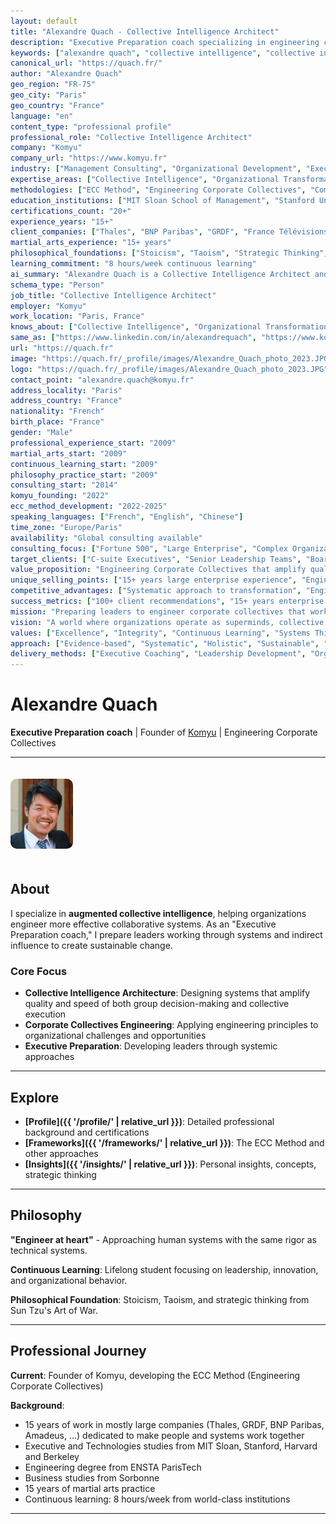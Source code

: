 ```yaml
---
layout: default
title: "Alexandre Quach - Collective Intelligence Architect"
description: "Executive Preparation coach specializing in engineering corporate collectives and augmented collective intelligence. Expert in organizational transformation, human-AI collaboration, and systems thinking."
keywords: ["alexandre quach", "collective intelligence", "collective intelligence architect", "executive preparation coach", "komyu", "organizational transformation", "corporate collectives engineering", "ECC method", "engineering corporate collectives", "human-AI collaboration", "systems thinking", "agile coaching", "organizational design", "executive coaching", "leadership development", "continuous learning", "MIT sloan", "stanford", "harvard", "berkeley", "thales", "bnp paribas", "grdf", "amadeus", "martial arts", "stoicism", "taoism", "strategic thinking", "compound thinking", "knowledge graphs", "metadata analysis", "supermind", "cincinnatus network", "solution gatling", "cogeneration", "coprompting", "hypergraph thinking", "confidence building", "mindful eating", "appreciation practice", "paris france", "consultant", "transformation", "innovation", "change management", "team dynamics", "organizational psychology", "behavioral optimization", "personal development", "executive education", "elite training", "certification strategy", "learning systems", "AI-first strategy", "future of work", "collective decision making", "group intelligence", "organizational learning", "knowledge management", "process optimization", "workflow design", "collaboration systems", "remote work", "distributed teams", "cross-functional collaboration", "silo breaking", "organizational silos", "corporate culture", "change leadership", "transformation management", "digital transformation", "operational excellence", "performance optimization", "strategic planning", "business strategy", "consulting methodology", "framework development", "thought leadership", "executive advisory", "senior leadership", "C-suite consulting", "board advisory", "interim management", "crisis leadership", "turnaround management", "growth strategy", "scaling organizations", "startup advisor", "enterprise consulting", "fortune 500", "large enterprise", "complex organizations", "matrix organizations", "global teams", "international experience", "multicultural leadership", "diversity inclusion", "psychological safety", "team performance", "high performing teams", "organizational effectiveness", "business transformation", "people analytics", "data driven decisions", "evidence based management", "scientific management", "engineering mindset", "systematic approach", "methodical thinking", "analytical problem solving", "root cause analysis", "systems analysis", "process improvement", "lean thinking", "agile methodology", "scrum master", "product owner", "project management", "program management", "portfolio management", "resource optimization", "capacity planning", "workload management", "productivity enhancement", "efficiency optimization", "time management", "priority setting", "decision making", "critical thinking", "strategic thinking", "creative problem solving", "innovation management", "design thinking", "human centered design", "user experience", "customer experience", "stakeholder management", "communication strategy", "influence without authority", "persuasion", "negotiation", "conflict resolution", "mediation", "facilitation", "workshop design", "training design", "curriculum development", "adult learning", "experiential learning", "action learning", "peer learning", "social learning", "knowledge transfer", "mentoring", "coaching", "leadership coaching", "executive mentoring", "talent development", "succession planning", "career development", "professional development", "skill building", "competency development", "capability building", "organizational capability", "dynamic capabilities", "learning organization", "adaptive organization", "resilient organization", "antifragile", "complexity management", "uncertainty management", "ambiguity tolerance", "change readiness", "change agility", "organizational agility", "business agility", "strategic agility", "operational agility", "cognitive agility", "emotional agility", "social agility", "cultural agility", "future readiness", "future proofing", "scenario planning", "strategic foresight", "trend analysis", "weak signals", "emerging technologies", "artificial intelligence", "machine learning", "automation", "digital technologies", "information systems", "knowledge systems", "decision support systems", "business intelligence", "data analytics", "predictive analytics", "prescriptive analytics", "augmented analytics", "cognitive computing", "natural language processing", "computer vision", "robotics", "internet of things", "blockchain", "cloud computing", "cybersecurity", "digital security", "information security", "risk management", "compliance", "governance", "ethics", "responsible AI", "AI ethics", "technology ethics", "digital ethics", "sustainability", "social responsibility", "stakeholder capitalism", "purpose driven", "values based leadership", "authentic leadership", "servant leadership", "transformational leadership", "situational leadership", "adaptive leadership", "distributed leadership", "shared leadership", "collaborative leadership", "inclusive leadership", "global leadership", "virtual leadership", "remote leadership", "crisis leadership", "resilient leadership", "innovative leadership", "entrepreneurial leadership", "intrapreneurship", "corporate entrepreneurship", "business development", "new venture creation", "startup methodology", "lean startup", "business model innovation", "value proposition design", "customer development", "market research", "competitive analysis", "industry analysis", "ecosystem thinking", "platform strategy", "network effects", "two sided markets", "marketplace dynamics", "digital platforms", "technology platforms", "innovation platforms", "collaboration platforms", "knowledge platforms", "learning platforms", "social platforms", "community building", "network building", "relationship building", "trust building", "reputation management", "personal branding", "thought leadership", "content strategy", "knowledge sharing", "best practices", "lessons learned", "case studies", "success stories", "failure analysis", "post mortem", "retrospectives", "continuous improvement", "kaizen", "six sigma", "total quality management", "operational excellence", "process excellence", "service excellence", "customer excellence", "employee experience", "employee engagement", "organizational culture", "culture change", "cultural transformation", "values alignment", "behavior change", "habit formation", "mindset shift", "mental models", "cognitive biases", "decision biases", "behavioral economics", "psychology", "organizational psychology", "social psychology", "cognitive psychology", "positive psychology", "flow state", "peak performance", "optimal experience", "intrinsic motivation", "self determination theory", "mastery", "autonomy", "purpose", "meaning", "fulfillment", "well being", "work life balance", "work life integration", "stress management", "burnout prevention", "resilience building", "emotional intelligence", "social intelligence", "cultural intelligence", "spiritual intelligence", "multiple intelligences", "growth mindset", "fixed mindset", "learning mindset", "beginner mind", "curious mind", "open mind", "critical mind", "creative mind", "innovative mind", "entrepreneurial mind", "strategic mind", "tactical mind", "operational mind", "analytical mind", "intuitive mind", "holistic mind", "systems mind", "network mind", "design mind", "engineering mind", "scientific mind", "philosophical mind", "wise mind", "mindful mind", "present mind", "aware mind", "conscious mind", "reflective mind", "contemplative mind", "meditative mind", "peaceful mind", "calm mind", "focused mind", "concentrated mind", "attentive mind", "observant mind", "perceptive mind", "insightful mind", "understanding mind", "empathetic mind", "compassionate mind", "loving mind", "kind mind", "generous mind", "grateful mind", "appreciative mind", "optimistic mind", "positive mind", "confident mind", "courageous mind", "brave mind", "bold mind", "fearless mind", "determined mind", "persistent mind", "resilient mind", "adaptive mind", "flexible mind", "agile mind", "responsive mind", "proactive mind", "initiative mind", "action oriented", "results oriented", "goal oriented", "outcome oriented", "impact oriented", "value oriented", "quality oriented", "excellence oriented", "improvement oriented", "growth oriented", "learning oriented", "development oriented", "innovation oriented", "change oriented", "transformation oriented", "evolution oriented", "progress oriented", "advancement oriented", "achievement oriented", "success oriented", "performance oriented", "effectiveness oriented", "efficiency oriented", "productivity oriented", "optimization oriented", "enhancement oriented", "enrichment oriented", "fulfillment oriented", "satisfaction oriented", "happiness oriented", "joy oriented", "peace oriented", "harmony oriented", "balance oriented", "integration oriented", "alignment oriented", "coherence oriented", "consistency oriented", "authenticity oriented", "integrity oriented", "honesty oriented", "transparency oriented", "openness oriented", "trust oriented", "respect oriented", "dignity oriented", "equality oriented", "fairness oriented", "justice oriented", "responsibility oriented", "accountability oriented", "stewardship oriented", "service oriented", "contribution oriented", "legacy oriented", "impact oriented", "difference making", "world changing", "society improving", "humanity serving", "planet caring", "future building", "next generation", "sustainable future", "better world", "collective good", "common good", "shared value", "mutual benefit", "win win", "collaboration", "cooperation", "partnership", "alliance", "ecosystem", "community", "network", "collective", "group", "team", "organization", "institution", "society", "humanity", "world", "planet", "universe", "existence", "life", "consciousness", "awareness", "wisdom", "knowledge", "understanding", "insight", "truth", "reality", "meaning", "purpose", "significance", "importance", "value", "worth", "quality", "excellence", "beauty", "harmony", "peace", "love", "joy", "happiness", "fulfillment", "satisfaction", "contentment", "gratitude", "appreciation", "wonder", "awe", "mystery", "curiosity", "exploration", "discovery", "learning", "growth", "development", "evolution", "transformation", "change", "progress", "advancement", "improvement", "enhancement", "optimization", "perfection", "mastery", "expertise", "skill", "competence", "capability", "capacity", "potential", "possibility", "opportunity", "chance", "hope", "faith", "belief", "confidence", "trust", "courage", "strength", "power", "energy", "vitality", "health", "wellness", "fitness", "nutrition", "balance", "moderation", "discipline", "self control", "willpower", "determination", "persistence", "perseverance", "resilience", "endurance", "stamina", "patience", "tolerance", "acceptance", "forgiveness", "compassion", "empathy", "kindness", "generosity", "giving", "sharing", "caring", "helping", "serving", "supporting", "encouraging", "inspiring", "motivating", "empowering", "enabling", "facilitating", "guiding", "teaching", "mentoring", "coaching", "developing", "growing", "building", "creating", "innovating", "inventing", "designing", "engineering", "constructing", "manufacturing", "producing", "delivering", "providing", "offering", "supplying", "distributing", "sharing", "spreading", "expanding", "scaling", "growing", "developing", "evolving", "transforming", "changing", "improving", "enhancing", "optimizing", "perfecting", "mastering", "excelling", "succeeding", "achieving", "accomplishing", "realizing", "actualizing", "manifesting", "expressing", "communicating", "sharing", "connecting", "relating", "bonding", "loving", "caring", "supporting", "helping", "serving", "contributing", "making difference", "creating impact", "building legacy", "shaping future", "changing world", "improving society", "serving humanity", "caring planet", "loving life", "embracing existence", "celebrating consciousness", "honoring awareness", "cherishing wisdom", "valuing knowledge", "appreciating understanding", "treasuring insight", "seeking truth", "exploring reality", "finding meaning", "discovering purpose", "creating significance", "building importance", "generating value", "producing worth", "delivering quality", "achieving excellence", "creating beauty", "building harmony", "making peace", "spreading love", "sharing joy", "bringing happiness", "creating fulfillment", "generating satisfaction", "building contentment", "expressing gratitude", "showing appreciation", "inspiring wonder", "creating awe", "embracing mystery", "encouraging curiosity", "supporting exploration", "enabling discovery", "facilitating learning", "promoting growth", "supporting development", "enabling evolution", "facilitating transformation", "supporting change", "encouraging progress", "enabling advancement", "supporting improvement", "facilitating enhancement", "enabling optimization", "supporting perfection", "facilitating mastery", "enabling expertise", "supporting skill", "building competence", "developing capability", "expanding capacity", "realizing potential", "creating possibility", "opening opportunity", "providing chance", "inspiring hope", "building faith", "strengthening belief", "increasing confidence", "building trust", "inspiring courage", "building strength", "generating power", "creating energy", "building vitality", "supporting health", "promoting wellness", "encouraging fitness", "supporting nutrition", "creating balance", "promoting moderation", "building discipline", "strengthening self control", "developing willpower", "building determination", "strengthening persistence", "developing perseverance", "building resilience", "increasing endurance", "building stamina", "developing patience", "increasing tolerance", "building acceptance", "promoting forgiveness", "developing compassion", "building empathy", "encouraging kindness", "promoting generosity", "supporting giving", "encouraging sharing", "building caring", "promoting helping", "supporting serving", "encouraging supporting", "building encouraging", "promoting inspiring", "supporting motivating", "encouraging empowering", "building enabling", "promoting facilitating", "supporting guiding", "encouraging teaching", "building mentoring", "promoting coaching", "supporting developing", "encouraging growing", "building building", "promoting creating", "supporting innovating", "encouraging inventing", "building designing", "promoting engineering"]
canonical_url: "https://quach.fr/"
author: "Alexandre Quach"
geo_region: "FR-75"
geo_city: "Paris"
geo_country: "France"
language: "en"
content_type: "professional profile"
professional_role: "Collective Intelligence Architect"
company: "Komyu"
company_url: "https://www.komyu.fr"
industry: ["Management Consulting", "Organizational Development", "Executive Coaching", "Collective Intelligence", "AI Collaboration"]
expertise_areas: ["Collective Intelligence", "Organizational Transformation", "Executive Coaching", "Systems Thinking", "Human-AI Collaboration", "Agile Methodology", "Corporate Collectives Engineering", "Leadership Development", "Change Management", "Innovation Management"]
methodologies: ["ECC Method", "Engineering Corporate Collectives", "Compound Thinking", "Knowledge Graphs", "Hypergraph Thinking", "Confidence Level Variations", "Solution Gatling", "Cogeneration", "Coprompting"]
education_institutions: ["MIT Sloan School of Management", "Stanford University", "Harvard University", "UC Berkeley", "ENSTA ParisTech", "Sorbonne University"]
certifications_count: "20+"
experience_years: "15+"
client_companies: ["Thales", "BNP Paribas", "GRDF", "France Télévisions", "Amadeus"]
martial_arts_experience: "15+ years"
philosophical_foundations: ["Stoicism", "Taoism", "Strategic Thinking", "Art of War"]
learning_commitment: "8 hours/week continuous learning"
ai_summary: "Alexandre Quach is a Collective Intelligence Architect and Executive Preparation coach who specializes in engineering corporate collectives and augmented collective intelligence. With 15+ years of experience in large organizations including Thales, BNP Paribas, and GRDF, he has developed the ECC Method and other frameworks for organizational transformation. Founder of Komyu consulting firm, he combines executive education from MIT Sloan, Stanford, Harvard, and Berkeley with 15+ years of martial arts practice and philosophical foundations in Stoicism and Taoism. His expertise spans human-AI collaboration, systems thinking, compound thinking, knowledge graphs, and innovative approaches like Solution Gatling and the Cincinnatus Network concept."
schema_type: "Person"
job_title: "Collective Intelligence Architect"
employer: "Komyu"
work_location: "Paris, France"
knows_about: ["Collective Intelligence", "Organizational Transformation", "Executive Coaching", "Systems Thinking", "Human-AI Collaboration", "Agile Coaching", "Leadership Development", "Change Management", "Innovation", "Strategic Planning", "Complex Problem Solving", "Team Dynamics", "Corporate Culture", "Digital Transformation", "Artificial Intelligence", "Machine Learning", "Knowledge Management", "Decision Making", "Process Optimization", "Continuous Learning", "Martial Arts", "Philosophy", "Mindfulness", "Personal Development", "Behavioral Psychology", "Organizational Psychology", "Group Dynamics", "Facilitation", "Workshop Design", "Training Development", "Mentoring", "Coaching Methodology", "Consulting", "Advisory Services", "Interim Management", "Crisis Leadership", "Turnaround Management", "Growth Strategy", "Scaling Organizations", "Remote Work", "Distributed Teams", "Cross-functional Collaboration", "Matrix Organizations", "Global Teams", "Multicultural Leadership", "Diversity and Inclusion", "Psychological Safety", "Employee Engagement", "Performance Management", "Talent Development", "Succession Planning", "Career Development", "Skill Building", "Competency Development", "Learning Organization", "Adaptive Organization", "Resilient Organization", "Change Readiness", "Organizational Agility", "Business Agility", "Future Readiness", "Scenario Planning", "Strategic Foresight", "Emerging Technologies", "Digital Ethics", "Responsible AI", "Sustainability", "Social Responsibility", "Purpose-driven Leadership", "Authentic Leadership", "Servant Leadership", "Transformational Leadership", "Distributed Leadership", "Collaborative Leadership", "Inclusive Leadership", "Virtual Leadership", "Crisis Leadership", "Entrepreneurial Leadership", "Business Development", "Innovation Management", "Design Thinking", "Lean Startup", "Business Model Innovation", "Platform Strategy", "Network Effects", "Community Building", "Relationship Building", "Trust Building", "Communication Strategy", "Influence without Authority", "Negotiation", "Conflict Resolution", "Mediation", "Risk Management", "Compliance", "Governance", "Ethics", "Well-being", "Work-life Integration", "Stress Management", "Resilience Building", "Emotional Intelligence", "Social Intelligence", "Cultural Intelligence", "Growth Mindset", "Learning Mindset", "Creative Problem Solving", "Critical Thinking", "Decision Making", "Priority Setting", "Time Management", "Productivity Enhancement", "Efficiency Optimization", "Quality Management", "Operational Excellence", "Process Excellence", "Customer Experience", "User Experience", "Stakeholder Management", "Partnership Development", "Alliance Management", "Ecosystem Thinking", "Network Thinking", "Systems Analysis", "Root Cause Analysis", "Data Analytics", "Evidence-based Management", "Scientific Management", "Research Methodology", "Experimental Design", "Hypothesis Testing", "Statistical Analysis", "Quantitative Analysis", "Qualitative Analysis", "Mixed Methods Research", "Action Research", "Case Study Methodology", "Ethnographic Research", "Survey Design", "Interview Techniques", "Focus Groups", "Observation Techniques", "Data Collection", "Data Analysis", "Report Writing", "Presentation Skills", "Public Speaking", "Workshop Facilitation", "Meeting Management", "Project Management", "Program Management", "Portfolio Management", "Resource Management", "Budget Management", "Financial Analysis", "Business Case Development", "ROI Analysis", "Cost-Benefit Analysis", "Value Proposition Design", "Market Research", "Competitive Analysis", "Industry Analysis", "SWOT Analysis", "PEST Analysis", "Porter's Five Forces", "Blue Ocean Strategy", "Disruptive Innovation", "Technology Adoption", "Digital Strategy", "Information Systems", "Knowledge Systems", "Decision Support Systems", "Business Intelligence", "Predictive Analytics", "Prescriptive Analytics", "Automation", "Robotics", "Internet of Things", "Blockchain", "Cloud Computing", "Cybersecurity", "Digital Security", "Information Security", "Privacy Protection", "GDPR Compliance", "International Standards", "Quality Standards", "Safety Standards", "Environmental Standards", "Social Standards", "Ethical Standards", "Professional Standards", "Best Practices", "Benchmarking", "Performance Measurement", "KPI Development", "Dashboard Design", "Reporting Systems", "Monitoring Systems", "Control Systems", "Feedback Systems", "Learning Systems", "Improvement Systems", "Innovation Systems", "Knowledge Systems", "Information Systems", "Communication Systems", "Collaboration Systems", "Coordination Systems", "Integration Systems", "Alignment Systems", "Synchronization Systems", "Optimization Systems", "Enhancement Systems", "Development Systems", "Growth Systems", "Scaling Systems", "Transformation Systems", "Change Systems", "Evolution Systems", "Adaptation Systems", "Resilience Systems", "Recovery Systems", "Continuity Systems", "Sustainability Systems", "Regeneration Systems", "Renewal Systems", "Revitalization Systems", "Rejuvenation Systems", "Restoration Systems", "Rehabilitation Systems", "Reconstruction Systems", "Redesign Systems", "Reengineering Systems", "Restructuring Systems", "Reorganization Systems", "Realignment Systems", "Rebalancing Systems", "Reconfiguration Systems", "Refinement Systems", "Optimization Systems"]
same_as: ["https://www.linkedin.com/in/alexandrequach", "https://www.komyu.fr", "https://quach.fr"]
url: "https://quach.fr"
image: "https://quach.fr/_profile/images/Alexandre_Quach_photo_2023.JPG"
logo: "https://quach.fr/_profile/images/Alexandre_Quach_photo_2023.JPG"
contact_point: "alexandre.quach@komyu.fr"
address_locality: "Paris"
address_country: "France"
nationality: "French"
birth_place: "France"
gender: "Male"
professional_experience_start: "2009"
martial_arts_start: "2009"
continuous_learning_start: "2009"
philosophy_practice_start: "2009"
consulting_start: "2014"
komyu_founding: "2022"
ecc_method_development: "2022-2025"
speaking_languages: ["French", "English", "Chinese"]
time_zone: "Europe/Paris"
availability: "Global consulting available"
consulting_focus: ["Fortune 500", "Large Enterprise", "Complex Organizations", "Matrix Organizations", "Global Teams", "Distributed Teams", "Remote Organizations", "Hybrid Organizations", "Digital-first Organizations", "AI-enabled Organizations"]
target_clients: ["C-suite Executives", "Senior Leadership Teams", "Board of Directors", "Transformation Leaders", "Innovation Leaders", "HR Leaders", "Technology Leaders", "Operations Leaders", "Strategy Leaders"]
value_proposition: "Engineering Corporate Collectives that amplify quality and speed of both group decision-making and collective execution through systematic approaches and proven methodologies"
unique_selling_points: ["15+ years large enterprise experience", "Engineering mindset applied to human systems", "Proven ECC Method", "Elite education portfolio", "East-West philosophical integration", "Martial arts discipline", "Continuous learning commitment", "Compound thinking expertise", "Human-AI collaboration pioneer", "Collective intelligence architect"]
competitive_advantages: ["Systematic approach to transformation", "Engineering precision for human systems", "Deep large enterprise experience", "Global education credentials", "Cultural intelligence", "Philosophical foundations", "Disciplined practice", "Continuous innovation", "Future-ready thinking", "Holistic integration"]
success_metrics: ["100+ client recommendations", "15+ years enterprise experience", "20+ professional certifications", "Multiple Fortune 500 clients", "Proven transformation results", "Sustainable change implementation", "Leadership development success", "Innovation methodology creation", "Thought leadership recognition", "Continuous learning achievement"]
mission: "Preparing leaders to engineer corporate collectives that work exponentially better through systematic approaches, continuous learning, and philosophical wisdom"
vision: "A world where organizations operate as superminds, collective intelligence exceeds individual capabilities, and human-AI collaboration creates unprecedented value"
values: ["Excellence", "Integrity", "Continuous Learning", "Systems Thinking", "Collective Good", "Sustainable Impact", "Philosophical Wisdom", "Disciplined Practice", "Innovation", "Authenticity"]
approach: ["Evidence-based", "Systematic", "Holistic", "Sustainable", "Scalable", "Measurable", "Adaptive", "Inclusive", "Ethical", "Future-ready"]
delivery_methods: ["Executive Coaching", "Leadership Development", "Organizational Assessment", "Strategic Planning", "Workshop Facilitation", "Team Development", "Change Management", "Innovation Consulting", "Training Design", "Advisory Services"]
---
```


# Alexandre Quach

**Executive Preparation coach** | Founder of [Komyu](https://www.komyu.fr) | Engineering Corporate Collectives

---

<img src="images/Alexandre_Quach_photo_2023.JPG" alt="Alexandre Quach - Collective Intelligence Architect" style="width: 100px; height: auto; border-radius: 10px; margin: 20px 0;">

## About

I specialize in **augmented collective intelligence**, helping organizations engineer more effective collaborative systems. As an "Executive Preparation coach," I prepare leaders working through systems and indirect influence to create sustainable change.

### Core Focus
- **Collective Intelligence Architecture**: Designing systems that amplify quality and speed of both group decision-making and collective execution
- **Corporate Collectives Engineering**: Applying engineering principles to organizational challenges and opportunities
- **Executive Preparation**: Developing leaders through systemic approaches

---
## Explore

- **[Profile]({{ '/profile/' | relative_url }})**: Detailed professional background and certifications
- **[Frameworks]({{ '/frameworks/' | relative_url }})**: The ECC Method and other approaches  
- **[Insights]({{ '/insights/' | relative_url }})**: Personal insights, concepts, strategic thinking

---

## Philosophy

**"Engineer at heart"** - Approaching human systems with the same rigor as technical systems.

**Continuous Learning**: Lifelong student focusing on leadership, innovation, and organizational behavior.

**Philosophical Foundation**: Stoicism, Taoism, and strategic thinking from Sun Tzu's Art of War.

---

## Professional Journey

**Current**: Founder of Komyu, developing the ECC Method (Engineering Corporate Collectives)

**Background**: 
- 15 years of work in mostly large companies (Thales, GRDF, BNP Paribas, Amadeus, ...) dedicated to make people and systems work together
- Executive and Technologies studies from MIT Sloan, Stanford, Harvard and Berkeley 
- Engineering degree from ENSTA ParisTech
- Business studies from Sorbonne
- 15 years of martial arts practice
- Continuous learning: 8 hours/week from world-class institutions

---


